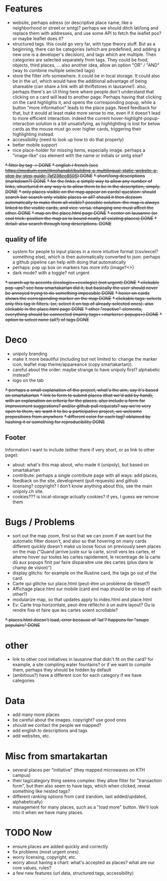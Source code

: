 # Features
* website, perhaps adress (or descriptive place name, like a neighborhood or street or smtg)? perhaps we should ditch lat/long and replace them with addresses, and use some API to fetch the leaflet pos? or maybe leaflet does it?
* structured tags. this could go very far, with type theory stuff. But as a beginning, there can be categories (which are predefined, and adding a new one is a developer's decision), and tags which are multiple. Then categories are selected separately from tags. They could be food, objects, third places, ... also another idea, allow an option "OR" / "AND" (way to combine multiple selected tags)
* store the filter info somewhere. it could be in local storage. It could also be in the url, which would have the additional advantage of being shareable (can share a link with all thriftstores in lausanne!). also, perhaps there's an UI thing here where people don't understand that clicking on a card will lead to another page. Perhaps having that clicking on the card highlights it, and opens the corresponding popup, while a button "more information" leads to the place page. Need feedback for that, but it would at least make more sense to me, even if it doesn't lead to more efficient interaction. indeed the current hover-highlight-popup-interaction solution is a bit unsatisfying, as highlightling is lost for below cards as the mouse must go over higher cards, triggering their highlighting instead.
* accessibility (need to look up how to do that properly)
* better mobile support
* nice place-holder for missing items, especially image. perhaps a "image-like" css element with the name or initials or smtg else?


~~* filter by tag -> DONE~~
~~* english / french (see https://medium.com/@nohanabil/building-a-multilingual-static-website-a-step-by-step-guide-7af238cc8505) DONE~~
~~* short/long descriptions (markdown?) DONE~~
~~* for the links: a simple way to allow any number of links, structured in any way is to allow them to be in the description, simply. DONE~~
~~* only places visible on the map appear on cards! question: should search bar search only visible places or all? should it then dezoom automatically to make them all visible? possible solution: the map is always linked to the visible cards, and vice-versa. changing one must affect the other. DONE~~
~~* map on the place.html page DONE~~
~~* center on lausanne (or cool trick: position the map as to bound neatly all existing places) DONE~~
~~* detail: also search through long descriptions. DONE~~

## quality of life
* system for people to input places in a more intuitive format (csv/excel? something else), which is then automatically converted to json. perhaps a github pipeline can help with doing that automatically
* perhaps: pop up box on markers has more info (image?<>)
* dark mode? with a toggle? not urgent

~~* search up to accents (écologie==ecologie) (not urgent) DONE~~
~~* clickable pop-ups? see how smartakartan did it, but basically the user should never be annoyed trying to do something impossible DONE~~
~~* hover on cards shows the corresponding marker on the map DONE~~
~~* clickable tags: selects only this tag in filters. (or, select it on top of already selected ones). also clickable in the place.html page DONE~~
~~* other "reactive" elements, everything should be connected (mainly tags<->markers<-popups>) DONE~~
~~* option to select none (all?) of tags DONE~~


# Deco
* unipoly branding
* make it more beautiful (including but not limited to: change the marker icon, leaflet map theme/appareance (copy smartakartan)).
* careful about the order: maybe strange to have unipoly first? alphabetic instead?
* logo on the tab

~~* perhaps a small explanation of the project, what's the aim, say it's based on smartakartan~~
~~* link to form to submit places (that we'd add by hand), with an explanation on criteria for the places. also include a form for improvement suggestions? and/or github pull requests? say we're very open to them, we want it to be a participative project, we welcome propositions from anywhere~~
~~* different color for each tag? obtained by hashing it or something for reproducibility DONE~~

## Footer
Information I want to include (either there if very short, or as link to other page):
* about: what's this map about, who made it (unipoly), but based on smartakartan
* contribute: perhaps a single contribute page with all ways: add places, feedback on the site, development (pull requests) and github
* licensing? copyright? I don't know anything about this, see the main unipoly.ch site.
* cookies??? is local-storage actually cookies? if yes, I guess we remove them

# Bugs / Problems
* sort out the map zoom, first so that we can zoom if we want but the automatic fitter doesn't, and also so that hovering on many cards different quickly doesn't make us loose focus on previously seen places on the map ("Quand jarrive juste sur la carte, scroll vers les cartes, et alterne hover sur toutes les cartes rapidement, le recentrage de la carte dû aux popups finit par faire disparaitre une des cartes (plus dans le champ de vision)")
* display glitchs: for example on the Rustine card, the tags go out of the card.
* Carte qui glitche sur place.html (peut-être un problème de tileset?)
* Affichage place.html sur mobile (card and map should be on top of each other?)
* modularize map, so that updates apply to index.html and place.html
* Ev: Carte trop horizontale, peut-être réfléchir à un autre layout? Ou la rendre fixe et faire que les cartes soient scrollable?

~~* places.html doesn't load, error because of 'lat'? happens for "soupe populaire" DONE~~

# other
* link to other cool initiatives in lausanne that didn't fit on the card? for example, a site compiling water fountains? or if we want to compile them, perhaps they should be hidden by default
* (ambitious?) have a different icon for each category if we have categories

# Data
* add many more places
* be careful about the images. copyright? use good ones
* should we contact the people we mapped?
* add english to descriptions and tags
* add websites, etc.

# Misc from smartakartan
* several places per "initiative" (they mapped microwaves on KTH campus)
* their tag/category thing seems complex: they allow filter for "transaction form", but then also seem to have tags, which when clicked, reveal something like nested tags?
* different ranking options from card (random, last added/updated, alphabetically)
* management for many places, such as a "load more" button. We'll look into it when we have many places.

# TODO Now
* ensure places are added quickly and correctly
* fix problems (most urgent ones)
* worry licensing, copyright, etc.
* worry about having a chart: what's accepted as places? what are our core values, rules?
* a few new features (url data, structured tags, accessibility)